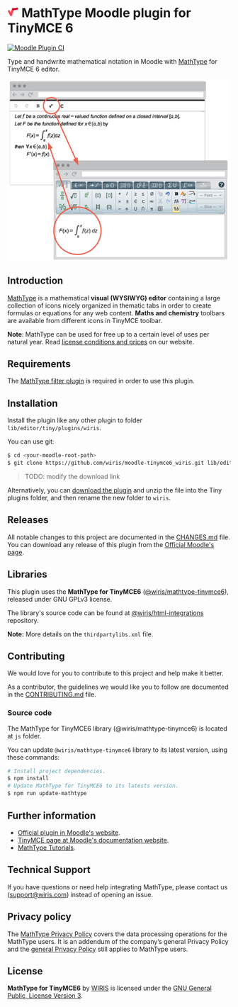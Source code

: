 # ![MathType](./pix/logo-mathtype.png) MathType Moodle plugin for TinyMCE 6

[![Moodle Plugin CI](https://github.com/wiris/moodle-tinymce_tiny_mce_wiris/actions/workflows/moodle-ci.yml/badge.svg)](https://github.com/wiris/moodle-tinymce_tiny_mce_wiris/actions/workflows/moodle-ci.yml)

Type and handwrite mathematical notation in Moodle with [MathType](https://www.wiris.com/en/mathtype/?utm_source=github&utm_medium=referral&utm_campaign=readme&utm_content=TinyMCE) for TinyMCE 6 editor.

![Wiris mathtype plugin example](pix/snapshot.png)

## Introduction

[MathType](https://www.wiris.com/en/mathtype/?utm_source=github&utm_medium=referral&utm_campaign=readme&utm_content=TinyMCE) is a mathematical **visual (WYSIWYG) editor** containing a large collection of icons nicely organized in thematic tabs in order to create formulas or equations for any web content. **Maths and chemistry** toolbars are available from different icons in TinyMCE toolbar.

**Note**: MathType can be used for free up to a certain level of uses per natural year. Read [license conditions and prices](https://www.wiris.com/en/pricing/?utm_source=github&utm_medium=referral&utm_campaign=readme&utm_content=TinyMCE) on our website.

## Requirements

The [MathType filter plugin](https://github.com/wiris/moodle-filter_wiris) is required in order to use this plugin.

## Installation

Install the plugin like any other plugin to folder `lib/editor/tiny/plugins/wiris`.

You can use git:

```sh
$ cd <your-moodle-root-path>
$ git clone https://github.com/wiris/moodle-tinymce6_wiris.git lib/editor/tiny/plugins/wiris
```

> TODO: modify the download link

Alternatively, you can [download the plugin](https://github.com/wiris/moodle-tinymce_tiny_mce_wiris/archive/stable.zipx) and unzip the file into the Tiny plugins folder, and then rename the new folder to `wiris`.

## Releases

All notable changes to this project are documented in the [CHANGES.md](CHANGES.md) file. You can download any release of this plugin from the [Official Moodle's page](https://moodle.org/plugins/tiny_wiris).

## Libraries

This plugin uses the **MathType for TinyMCE6** ([@wiris/mathtype-tinymce6](https://www.npmjs.com/package/@wiris/mathtype-tinymce6)), released under GNU GPLv3 license.

The library's source code can be found at [@wiris/html-integrations](https://github.com/wiris/html-integrations) repository.

**Note:** More details on the `thirdpartylibs.xml` file.

## Contributing

We would love for you to contribute to this project and help make it better.

As a contributor, the guidelines we would like you to follow are documented in the [CONTRIBUTING.md](CONTRIBUTING.md) file.

### Source code

The MathType for TinyMCE6 library (@wiris/mathtype-tinymce6) is located at `js` folder.

You can update `@wiris/mathtype-tinymce6` library to its latest version, using these commands:

```sh
# Install project dependencies.
$ npm install
# Update MathType for TinyMCE6 to its latests version.
$ npm run update-mathtype
```

## Further information

- [Official plugin in Moodle's website](https://moodle.org/plugins/tinymce_tiny_mce_wiris).
- [TinyMCE page at Moodle's documentation website](https://moodledev.io/docs/apis/plugintypes/tiny).
- [MathType Tutorials](https://docs.wiris.com/mathtype/en/user-interfaces/mathtype-web-interface/introductory-tutorials.html?utm_source=github&utm_medium=referral&utm_campaign=readme&utm_content=TinyMCE).

## Technical Support

If you have questions or need help integrating MathType, please contact us (support@wiris.com) instead of opening an issue.

## Privacy policy

The [MathType Privacy Policy](https://www.wiris.com/en/mathtype-privacy-policy/?utm_source=github&utm_medium=referral&utm_campaign=readme&utm_content=TinyMCE) covers the data processing operations for the MathType users. It is an addendum of the company’s general Privacy Policy and the [general Privacy Policy](https://www.wiris.com/en/privacy-policy?utm_source=github&utm_medium=referral&utm_campaign=readme&utm_content=TinyMCE) still applies to MathType users.

## License

**MathType for TinyMCE6** by [WIRIS](https://www.wiris.com/en/terms-of-use/?utm_source=github&utm_medium=referral&utm_campaign=readme&utm_content=TinyMCE) is licensed under the [GNU General Public, License Version 3](https://www.gnu.org/licenses/gpl-3.0.en.html).
